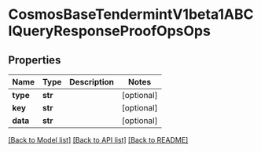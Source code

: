 # CosmosBaseTendermintV1beta1ABCIQueryResponseProofOpsOps

## Properties
Name | Type | Description | Notes
------------ | ------------- | ------------- | -------------
**type** | **str** |  | [optional] 
**key** | **str** |  | [optional] 
**data** | **str** |  | [optional] 

[[Back to Model list]](../README.md#documentation-for-models) [[Back to API list]](../README.md#documentation-for-api-endpoints) [[Back to README]](../README.md)

